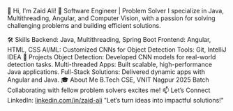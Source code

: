 👋 Hi, I'm Zaid Ali!
🚀 Software Engineer | Problem Solver
I specialize in Java, Multithreading, Angular, and Computer Vision, with a passion for solving challenging problems and building efficient solutions.

🛠 Skills
Backend: Java, Multithreading, Spring Boot
Frontend: Angular, HTML, CSS
AI/ML: Customized CNNs for Object Detection
Tools: Git, IntelliJ IDEA
🌟 Projects
Object Detection: Developed CNN models for real-world detection tasks.
Multi-threaded Apps: Built scalable, high-performance Java applications.
Full-Stack Solutions: Delivered dynamic apps with Angular and Java.
🎓 About Me
B.Tech CSE, VNIT Nagpur 2025 Batch
Collaborating with fellow problem solvers excites me!
📫 Let’s Connect
LinkedIn: [linkedin.com/in/zaid-ali](https://www.linkedin.com/in/zaid-ali-vnit/)
"Let’s turn ideas into impactful solutions!"

<!---
zaidali1312/zaidali1312 is a ✨ special ✨ repository because its `README.md` (this file) appears on your GitHub profile.
You can click the Preview link to take a look at your changes.
--->
